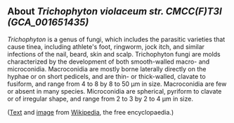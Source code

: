 About *Trichophyton violaceum str. CMCC(F)T3l (GCA\_001651435)* 
---------------------------------------------------------------



*Trichophyton* is a genus of fungi, which includes the parasitic
varieties that cause tinea, including athlete\'s foot, ringworm, jock
itch, and similar infections of the nail, beard, skin and scalp.
Trichophyton fungi are molds characterized by the development of both
smooth-walled macro- and microconidia. Macroconidia are mostly borne
laterally directly on the hyphae or on short pedicels, and are thin- or
thick-walled, clavate to fusiform, and range from 4 to 8 by 8 to 50 μm
in size. Macroconidia are few or absent in many species. Microconidia
are spherical, pyriform to clavate or of irregular shape, and range from
2 to 3 by 2 to 4 μm in size.

([Text](http://en.wikipedia.org/wiki/Trichophyton) and
[image](https://commons.wikimedia.org/wiki/File:Trichophyton_rubrum_var_rodhaini.jpg)
from [Wikipedia](http://en.wikipedia.org/), the free encyclopaedia.)
